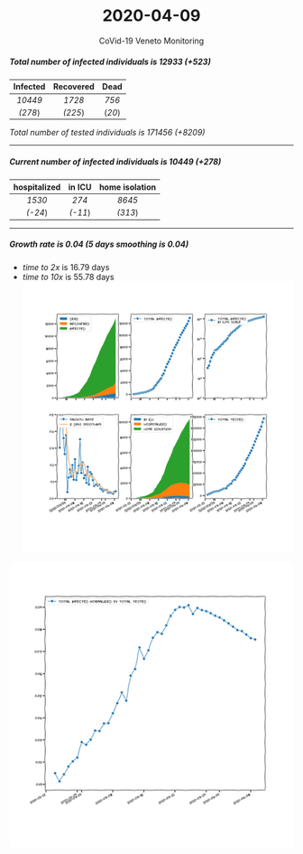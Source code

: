 <div align='center'>

# 2020-04-09
CoVid-19 Veneto Monitoring
</div>

##### Total number of infected individuals is 12933 (+523)
Infected | Recovered | Dead
:---: | :---: | :---:
*10449* | *1728* | *756*
*(278*) | *(225*) | (*20*)

*Total number of tested individuals is 171456 (+8209)*
***
##### Current number of infected individuals is 10449 (+278)
hospitalized | in ICU | home isolation
:---: | :---: | :---:
*1530* |*274* |*8645*
*(-24*) |*(-11*) |*(313*)
***
##### Growth rate is 0.04 (5 days smoothing is 0.04)
- *time to 2x* is 16.79 days
- *time to 10x* is 55.78 days
![stats][stats]

![infected_normalized][infected_normalized]

[stats]: stats_Veneto.png
[infected_normalized]: infected_normalized_Veneto.png
